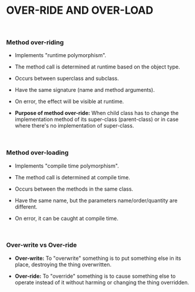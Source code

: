 # **OVER-RIDE AND OVER-LOAD**

<br>

### **Method over-riding**

+ Implements "runtime polymorphism".

+ The method call is determined at runtime based on the object type.

+ Occurs between superclass and subclass.

+ Have the same signature (name and method arguments).

+ On error, the effect will be visible at runtime.

+ **Purpose of method over-ride:** When child class has to change the implementation method of its super-class (parent-class) or in case where there's no implementation of super-class.

<br>

### **Method over-loading**

+ Implements "compile time polymorphism".

+ The method call is determined at compile time.

+ Occurs between the methods in the same class.

+ Have the same name, but the parameters name/order/quantity are different.

+ On error, it can be caught at compile time.

<br>

### **Over-write vs Over-ride**

+ **Over-write:** To "overwrite" something is to put something else in its place, destroying the thing overwritten.

+ **Over-ride:** To "override" something is to cause something else to operate instead of it without harming or changing the thing overridden.
